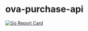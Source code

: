 # ova-purchase-api

[![Go Report Card](https://goreportcard.com/badge/github.com/ozonva/ova-purchase-api)](https://goreportcard.com/report/github.com/ozonva/ova-purchase-api)
